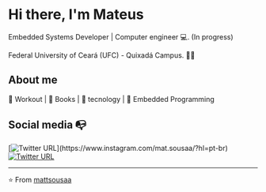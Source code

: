 # Hi there, I'm Mateus

Embedded Systems Developer | Computer engineer :computer:. (In progress)

Federal University of Ceará (UFC) - Quixadá Campus. :man_technologist:

## About me 

:muscle: Workout | :blue_book: Books | :rocket: tecnology | :robot: Embedded Programming

## Social media :mailbox_with_no_mail:

[![Twitter URL](https://img.shields.io/twitter/url?color=%23fb3958&label=follow&logo=instagram&logoColor=%23fb3958&style=flat-square&url=https%3A%2F%2Fwww.instagram.com%2Falejorc_)](https://www.instagram.com/mat.sousaa/?hl=pt-br)
[![Twitter URL](https://img.shields.io/twitter/url?color=%230072b1&label=connect&logo=linkedin&logoColor=%230072b1&style=flat-square&url=https%3A%2F%2Fwww.linkedin.com%2Fin%2Falejandro-ramirez-ciceros%2F)](https://www.linkedin.com/in/mattsousaa/)

---
⭐️ From [mattsousaa](https://github.com/mattsousaa)
